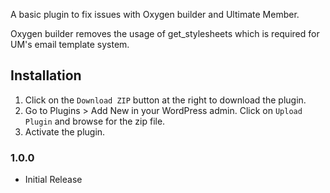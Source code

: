 
A basic plugin to fix issues with Oxygen builder and Ultimate Member. 

Oxygen builder removes the usage of get_stylesheets which is required for UM's email template system.

## Installation ##

1. Click on the `Download ZIP` button at the right to download the plugin.
2. Go to Plugins > Add New in your WordPress admin. Click on `Upload Plugin` and browse for the zip file.
3. Activate the plugin.

### 1.0.0 ###
* Initial Release

